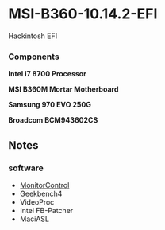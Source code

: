 # MSI-B360-10.14.2-EFI
Hackintosh EFI

### Components
**Intel i7 8700 Processor**

**MSI B360M Mortar Motherboard**

**Samsung 970 EVO 250G**

**Broadcom BCM943602CS**


## Notes
### software
* [MonitorControl](https://github.com/the0neyouseek/MonitorControl/releases)
* Geekbench4
* VideoProc
* Intel FB-Patcher
* MaciASL
